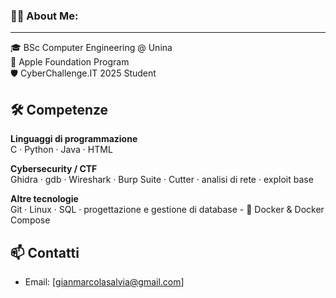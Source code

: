 ### 👨‍💻 About Me:

---

🎓 BSc Computer Engineering @ Unina  
🍏 Apple Foundation Program  
🛡️ CyberChallenge.IT 2025 Student

## 🛠️ Competenze

**Linguaggi di programmazione**  
C · Python · Java · HTML

**Cybersecurity / CTF**  
Ghidra · gdb · Wireshark · Burp Suite · Cutter · analisi di rete · exploit base

**Altre tecnologie**  
Git · Linux · SQL · progettazione e gestione di database - 🐳 Docker & Docker Compose

## 📫 Contatti

- Email: [gianmarcolasalvia@gmail.com]
<!--
**Ae0nix/Ae0nix** is a ✨ _special_ ✨ repository because its `README.md` (this file) appears on your GitHub profile.

Here are some ideas to get you started:

- 🔭 I’m currently working on ...
- 🌱 I’m currently learning ...
- 👯 I’m looking to collaborate on ...
- 🤔 I’m looking for help with ...
- 💬 Ask me about ...
- 📫 How to reach me: ...
- 😄 Pronouns: ...
- ⚡ Fun fact: ...
-->
